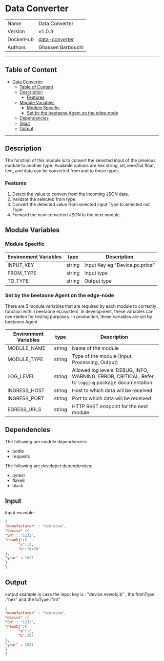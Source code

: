 # Data Converter

|           |                                                                        |
| --------- | ---------------------------------------------------------------------- |
| Name      | Data Converter                                                         |
| Version   | v1.0.3                                                                 |
| DockerHub | [data-converter](https://hub.docker.com/r/beetaone/data-converter) |
| Authors   | Ghassen Barbouchi                                                      |

***
## Table of Content

- [Data Converter](#data-converter)
  - [Table of Content](#table-of-content)
  - [Description](#description)
    - [Features](#features)
  - [Module Variables](#module-variables)
    - [Module Specific](#module-specific)
    - [Set by the beetaone Agent on the edge-node](#set-by-the-beetaone-agent-on-the-edge-node)
  - [Dependencies](#dependencies)
  - [Input](#input)
  - [Output](#output)
***

## Description

The function of this module is to convert the selected input of the previous module to another type. Available options are hex string, int, ieee754 float, text, and data can be converted from and to those types.
### Features

1. Detect the value to convert from the incoming JSON data.
2. Validate the selected from type.
3. Convert the detected value from selected input Type to selected out Type.
4. Forward the new converted JSON to the next module.
## Module Variables

### Module Specific

| Environment Variables | type   | Description                    |
| --------------------- | ------ | ------------------------------ |
| INPUT_KEY             | string | Input Key eg "Device.pc.price" |
| FROM_TYPE             | string | Input type                     |
| TO_TYPE               | string | Output type                    |

### Set by the beetaone Agent on the edge-node

There are 5 module variables that are required by each module to correctly function within beetaone ecosystem. In development, these variables can overridden for testing purposes. In production, these variables are set by beetaone Agent.

| Environment Variables | type   | Description                                                                                          |
| --------------------- | ------ | ---------------------------------------------------------------------------------------------------- |
| MODULE_NAME           | string | Name of the module                                                                                   |
| MODULE_TYPE           | string | Type of the module (Input, Processing, Output)                                                       |
| LOG_LEVEL             | string | Allowed log levels: DEBUG, INFO, WARNING, ERROR, CRITICAL. Refer to `logging` package documentation. |
| INGRESS_HOST          | string | Host to which data will be received                                                                  |
| INGRESS_PORT          | string | Port to which data will be received                                                                  |
| EGRESS_URLS           | string | HTTP ReST endpoint for the next module                                                               |

## Dependencies

The following are module dependencies:

* bottle
* requests

The following are developer dependencies:

* pytest
* flake8
* black

## Input

Input example:

```json
{
"manufacturer" : "beetaone",
"device" :{
"SN" : "1232",
"newobj":{
      "a":12,
      "b":"0xFD"
},
"year" : 2021
}
}
```
## Output

output example in case the input key is : "device.newobj.b" , the fromType :"hex" and the toType :"int"

```json
{
"manufacturer" : "beetaone",
"device" :{
"SN" : "1232",
"newobj":{
      "a":12,
      "b":253
},
"year" : 2021
}
}
```